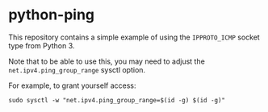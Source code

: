 python-ping
===========

This repository contains a simple example of using the `IPPROTO_ICMP` socket type from Python 3.

Note that to be able to use this, you may need to adjust the `net.ipv4.ping_group_range` sysctl option.

For example, to grant yourself access:

```
sudo sysctl -w "net.ipv4.ping_group_range=$(id -g) $(id -g)"
```
